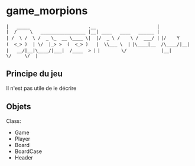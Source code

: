 # game_morpions
`|   _____                      .__                       |`    
`|  /     \   _________________ |__| ____   ____   ______ |`   
`| /  \ /  \ /  _ \_  __ \____ \|  |/  _ \ /    \ /  ___/ |` 
`|/    Y    (  <_> )  | \/  |_> >  (  <_> )   |  \\___ \  |` 
`|\____|__  /\____/|__|  |   __/|__|\____/|___|  /____  > |` 
`|        \/             |__|                  \/     \/  |` 
## Principe du jeu  
Il n'est pas utile de le décrire  
  
## Objets
Class:  
* Game
* Player
* Board
* BoardCase
* Header
